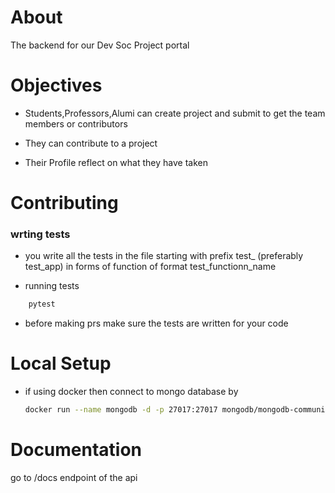 # About
The backend for our Dev Soc Project portal

# Objectives
*  Students,Professors,Alumi can create project and submit to get the team members or contributors

*  They can contribute to a project

*  Their Profile reflect on what they have taken

# Contributing
### wrting tests
* you write all the tests in the file starting with prefix test_ (preferably test_app) in forms of function of format test_functionn_name


* running tests

```bash
    pytest
```

* before making prs make sure the tests are written for your code

# Local Setup
* if using docker then connect to mongo database by
  ```bash
  docker run --name mongodb -d -p 27017:27017 mongodb/mongodb-community-server:6.0-ubi8
  ```

# Documentation
go to /docs endpoint of the api

